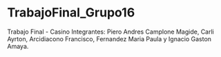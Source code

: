 # TrabajoFinal_Grupo16
Trabajo Final - Casino
Integrantes: Piero Andres Camplone Magide, Carli Ayrton, Arcidiacono Francisco, Fernandez Maria Paula y Ignacio Gaston Amaya.
